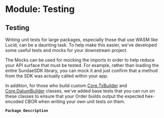 # Module: Testing

## Testing
Writing unit tests for large packages, especially those that use WASM like Lucid, can be a daunting
task. To help make this easier, we've developed some useful tests and mocks for your downstream project.

The Mocks can be used for mocking the imports in order to help reduce your API surface that must be tested.
For example, rather than loading the entire SundaeSDK library, you can mock it and just confirm that a method
from the SDK was actually called within your app.

In addition, for those who build custom [Core.TxBuilder](../classes/Core.TxBuilder.md) and [Core.DatumBuilder](../classes/Core.DatumBuilder.md) classes, we've added
base tests that you can run on these classes to ensure that your Order builds output the expected
hex-encoded CBOR when writing your own unit tests on them.

**`Package Description`**
